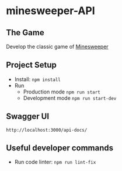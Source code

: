 # minesweeper-API 

## The Game
Develop the classic game of [Minesweeper](https://en.wikipedia.org/wiki/Minesweeper_(video_game))

## Project Setup
* Install: `npm install`
* Run 
    * Production mode `npm run start`
    * Development mode `npm run start-dev`
    
## Swagger UI
`http://localhost:3000/api-docs/`

## Useful developer commands
* Run code linter: `npm run lint-fix`
